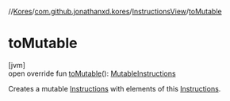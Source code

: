 //[Kores](../../../index.md)/[com.github.jonathanxd.kores](../index.md)/[InstructionsView](index.md)/[toMutable](to-mutable.md)

# toMutable

[jvm]\
open override fun [toMutable](to-mutable.md)(): [MutableInstructions](../-mutable-instructions/index.md)

Creates a mutable [Instructions](../-instructions/index.md) with elements of this [Instructions](../-instructions/index.md).
